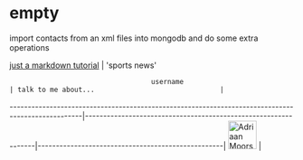 # empty
import contacts from an xml files into mongodb and do some extra operations

[just a markdown tutorial](http://espn.go.com/)  | 'sports news' 

                                       username                                                       | talk to me about...                               |
--------------------------------------------------------------------------------------------------|----------------------------------------------------------------|---------------------------------------------------|
 <img src="https://avatars.githubusercontent.com/adriaanm"     height="50px" title="Adriaan Moors"/>        |
